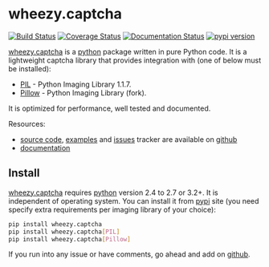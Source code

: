 # wheezy.captcha

[![Build Status](https://travis-ci.org/akornatskyy/wheezy.captcha.svg?branch=master)](https://travis-ci.org/akornatskyy/wheezy.captcha)
[![Coverage Status](https://coveralls.io/repos/github/akornatskyy/wheezy.captcha/badge.svg?branch=master)](https://coveralls.io/github/akornatskyy/wheezy.captcha?branch=master)
[![Documentation Status](https://readthedocs.org/projects/wheezycaptcha/badge/?version=latest)](https://wheezycaptcha.readthedocs.io/en/latest/?badge=latest)
[![pypi version](https://badge.fury.io/py/wheezy.captcha.svg)](https://badge.fury.io/py/wheezy.captcha)

[wheezy.captcha](https://pypi.org/project/wheezy.captcha/) is a
[python](http://www.python.org) package written in pure Python code. It
is a lightweight captcha library that provides integration with (one of
below must be installed):

- [PIL](http://www.pythonware.com/products/pil/) - Python Imaging
  Library 1.1.7.
- [Pillow](https://pypi.python.org/pypi/Pillow) - Python Imaging
  Library (fork).

It is optimized for performance, well tested and documented.

Resources:

- [source code](https://github.com/akornatskyy/wheezy.captcha),
  [examples](https://github.com/akornatskyy/wheezy.captcha/tree/master/demos)
  and [issues](https://github.com/akornatskyy/wheezy.captcha/issues)
  tracker are available on
  [github](https://github.com/akornatskyy/wheezy.captcha)
- [documentation](https://wheezycaptcha.readthedocs.io/en/latest/)

## Install

[wheezy.captcha](https://pypi.org/project/wheezy.captcha/) requires
[python](http://www.python.org) version 2.4 to 2.7 or 3.2+. It is
independent of operating system. You can install it from
[pypi](https://pypi.org/project/wheezy.captcha/) site (you need specify
extra requirements per imaging library of your choice):

```sh
pip install wheezy.captcha
pip install wheezy.captcha[PIL]
pip install wheezy.captcha[Pillow]
```

If you run into any issue or have comments, go ahead and add on
[github](https://github.com/akornatskyy/wheezy.captcha).
